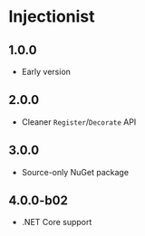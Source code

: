 # Injectionist

## 1.0.0

* Early version

## 2.0.0

* Cleaner `Register`/`Decorate` API

## 3.0.0

* Source-only NuGet package

## 4.0.0-b02

* .NET Core support

